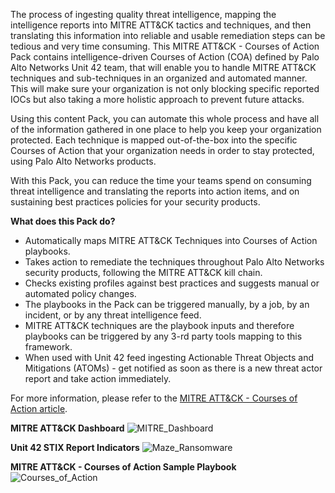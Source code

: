 The process of ingesting quality threat intelligence, mapping the intelligence reports into MITRE ATT&CK tactics and techniques, and then translating this information into reliable and usable remediation steps can be tedious and very time consuming. This MITRE ATT&CK - Courses of Action Pack contains intelligence-driven Courses of Action (COA) defined by Palo Alto Networks Unit 42 team, that will enable you to handle MITRE ATT&CK techniques and sub-techniques in an organized and automated manner. This will make sure your organization is not only blocking specific reported IOCs but also taking a more holistic approach to prevent future attacks.

Using this content Pack, you can automate this whole process and have all of the information gathered in one place to help you keep your organization protected.
Each technique is mapped out-of-the-box into the specific Courses of Action that your organization needs in order to stay protected, using Palo Alto Networks products.

With this Pack, you can reduce the time your teams spend on consuming threat intelligence and translating the reports into action items, and on sustaining best practices policies for your security products. 

**What does this Pack do?**
- Automatically maps MITRE ATT&CK Techniques into Courses of Action playbooks.
- Takes action to remediate the techniques throughout Palo Alto Networks security products, following the MITRE ATT&CK kill chain.
- Checks existing profiles against best practices and suggests manual or automated policy changes. 
- The playbooks in the Pack can be triggered manually, by a job, by an incident, or by any threat intelligence feed.
- MITRE ATT&CK techniques are the playbook inputs and therefore playbooks can be triggered by any 3-rd party tools mapping to this framework.  
- When used with Unit 42 feed ingesting Actionable Threat Objects and Mitigations (ATOMs) - get notified as soon as there is a new threat actor report and take action immediately. 

For more information, please refer to the [MITRE ATT&CK - Courses of Action article](https://xsoar.pan.dev/docs/reference/packs/courses-of-action).  


**MITRE ATT&CK Dashboard**
![MITRE_Dashboard](https://github.com/cvescan/cvescan/raw/8a574f7099b52404b57b6bb06a1936faed95790d/Images/MITRE_Dashboard.png)

**Unit 42 STIX Report Indicators**
![Maze_Ransomware](https://github.com/cvescan/cvescan/raw/8a574f7099b52404b57b6bb06a1936faed95790d/Images/Maze_Indicator.png)

**MITRE ATT&CK - Courses of Action Sample Playbook**
![Courses_of_Action](https://github.com/cvescan/cvescan/raw/8a574f7099b52404b57b6bb06a1936faed95790d/Images/MITRE_ATT%26CK_CoA_-_T1027.png)
